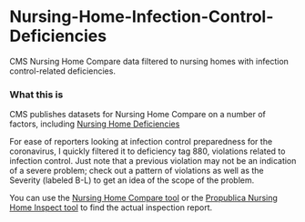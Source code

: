 # Nursing-Home-Infection-Control-Deficiencies
CMS Nursing Home Compare data filtered to nursing homes with infection control-related deficiencies.

### What this is

CMS publishes datasets for Nursing Home Compare on a number of factors, including [Nursing Home Deficiencies](https://data.medicare.gov/Nursing-Home-Compare/Deficiencies-Displayed-on-Nursing-Home-Compare-Cyc/np3k-uatv)

For ease of reporters looking at infection control preparedness for the coronavirus, I quickly filtered it to deficiency tag 880, violations related to infection control. Just note that a previous violation may not be an indication of a severe problem; check out a pattern of violations as well as the Severity (labeled B-L) to get an idea of the scope of the problem.

You can use the [Nursing Home Compare tool](https://www.medicare.gov/nursinghomecompare/search.html?) or the [Propublica Nursing Home Inspect tool](https://projects.propublica.org/nursing-homes/) to find the actual inspection report.
